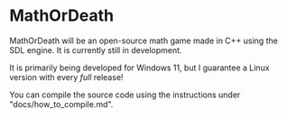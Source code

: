 # MathOrDeath

MathOrDeath will be an open-source math game made in C++ using the SDL engine.
It is currently still in development.

It is primarily being developed for Windows 11, but I guarantee a Linux version
with every *full* release!

You can compile the source code using the instructions under
"docs/how_to_compile.md".
